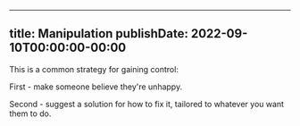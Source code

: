 
---
title: Manipulation
publishDate: 2022-09-10T00:00:00-00:00
---

This is a common strategy for gaining control:

First - make someone believe they're unhappy.

 Second - suggest a solution for how to fix it, tailored to whatever you want them to do.
